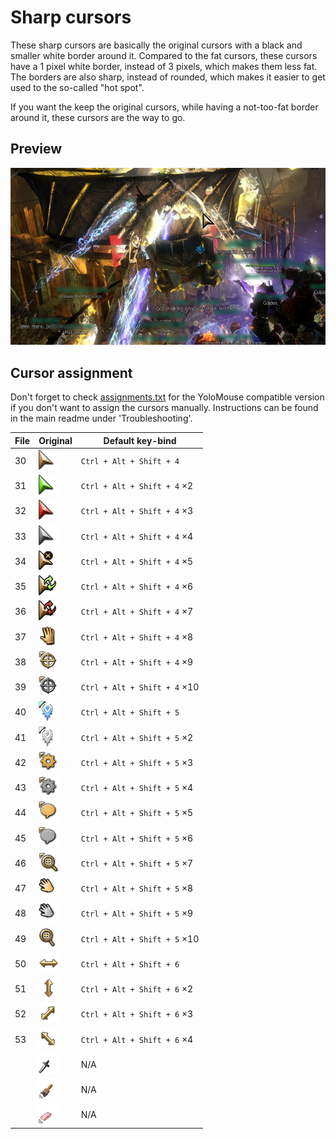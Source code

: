 # Sharp cursors
These sharp cursors are basically the original cursors with a black and smaller white border around it.
Compared to the fat cursors, these cursors have a 1 pixel white border, instead of 3 pixels, which makes them less fat.
The borders are also sharp, instead of rounded, which makes it easier to get used to the so-called "hot spot".

If you want the keep the original cursors, while having a not-too-fat border around it, these cursors are the way to go.

## Preview
![](preview.jpg)

## Cursor assignment
Don't forget to check [assignments.txt](assignments.txt) for the YoloMouse compatible version if you don't want to assign the cursors manually.
Instructions can be found in the main readme under 'Troubleshooting'.

File | Original                              | Default key-bind
-----|---------------------------------------|-------------
30   | ![255329](../../originals/255329.png) | `Ctrl + Alt + Shift + 4`
31   | ![255337](../../originals/255337.png) | `Ctrl + Alt + Shift + 4` ×2
32   | ![255330](../../originals/255330.png) | `Ctrl + Alt + Shift + 4` ×3
33   | ![255331](../../originals/255331.png) | `Ctrl + Alt + Shift + 4` ×4
34   | ![255332](../../originals/255332.png) | `Ctrl + Alt + Shift + 4` ×5
35   | ![255352](../../originals/255352.png) | `Ctrl + Alt + Shift + 4` ×6
36   | ![255353](../../originals/255353.png) | `Ctrl + Alt + Shift + 4` ×7
37   | ![255351](../../originals/255351.png) | `Ctrl + Alt + Shift + 4` ×8
38   | ![255338](../../originals/255338.png) | `Ctrl + Alt + Shift + 4` ×9
39   | ![255339](../../originals/255339.png) | `Ctrl + Alt + Shift + 4` ×10
40   | ![255344](../../originals/255344.png) | `Ctrl + Alt + Shift + 5`
41   | ![255345](../../originals/255345.png) | `Ctrl + Alt + Shift + 5` ×2
42   | ![255340](../../originals/255340.png) | `Ctrl + Alt + Shift + 5` ×3
43   | ![255341](../../originals/255341.png) | `Ctrl + Alt + Shift + 5` ×4
44   | ![255347](../../originals/255347.png) | `Ctrl + Alt + Shift + 5` ×5
45   | ![255348](../../originals/255348.png) | `Ctrl + Alt + Shift + 5` ×6
46   | ![547823](../../originals/547823.png) | `Ctrl + Alt + Shift + 5` ×7
47   | ![255342](../../originals/255342.png) | `Ctrl + Alt + Shift + 5` ×8
48   | ![255343](../../originals/255343.png) | `Ctrl + Alt + Shift + 5` ×9
49   | ![255346](../../originals/255346.png) | `Ctrl + Alt + Shift + 5` ×10
50   | ![255356](../../originals/255356.png) | `Ctrl + Alt + Shift + 6`
51   | ![255357](../../originals/255357.png) | `Ctrl + Alt + Shift + 6` ×2
52   | ![255358](../../originals/255358.png) | `Ctrl + Alt + Shift + 6` ×3
53   | ![255359](../../originals/255359.png) | `Ctrl + Alt + Shift + 6` ×4
     | ![255333](../../originals/255333.png) | N/A
     | ![255334](../../originals/255334.png) | N/A
     | ![255335](../../originals/255335.png) | N/A

